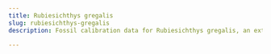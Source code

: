 ```yaml
---
title: Rubiesichthys gregalis
slug: rubiesichthys-gregalis
description: Fossil calibration data for Rubiesichthys gregalis, an extinct species of fish. Includes taxonomy authority and locality references, and cross-references to living taxa.

---
```

